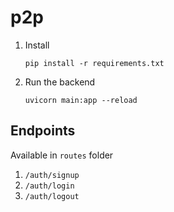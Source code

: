 # p2p

1. Install 
   ```
   pip install -r requirements.txt
   ```

2. Run the backend
   ```
   uvicorn main:app --reload
   ```

## Endpoints
Available in `routes` folder
1. `/auth/signup`
2. `/auth/login`
3. `/auth/logout`